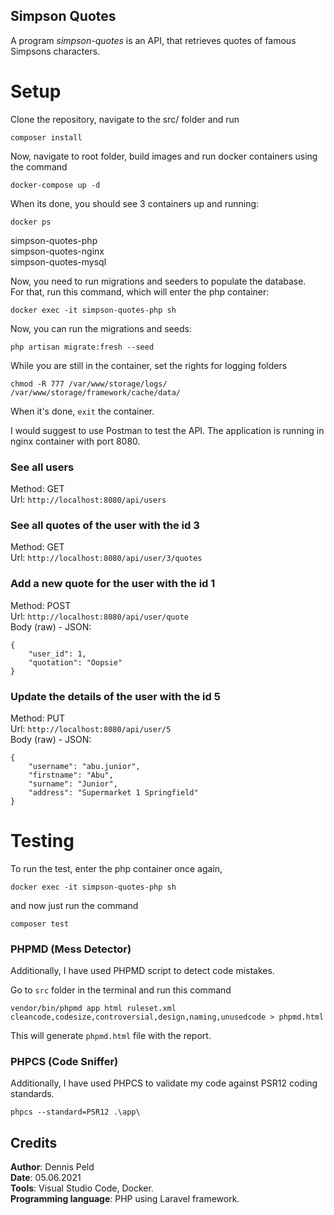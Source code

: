 ## Simpson Quotes

A program *simpson-quotes* is an API, that retrieves quotes of famous Simpsons characters.

# Setup

Clone the repository, navigate to the src/ folder and run

`composer install`

Now, navigate to root folder, build images and run docker containers using the command

`docker-compose up -d`

When its done, you should see 3 containers up and running:

`docker ps`

simpson-quotes-php  
simpson-quotes-nginx  
simpson-quotes-mysql  

Now, you need to run migrations and seeders to populate the database.  
For that, run this command, which will enter the php container:

`docker exec -it simpson-quotes-php sh`

Now, you can run the migrations and seeds:

`php artisan migrate:fresh --seed`

While you are still in the container, set the rights for logging folders

`chmod -R 777 /var/www/storage/logs/ /var/www/storage/framework/cache/data/`

When it's done, `exit` the container.

I would suggest to use Postman to test the API. The application is running in nginx container with port 8080.

### See all users
Method: GET  
Url: `http://localhost:8080/api/users`

### See all quotes of the user with the id 3
Method: GET  
Url: `http://localhost:8080/api/user/3/quotes`

### Add a new quote for the user with the id 1
Method: POST  
Url: `http://localhost:8080/api/user/quote`  
Body (raw) - JSON: 
```
{
    "user_id": 1,
    "quotation": "Oopsie"
}
```

### Update the details of the user with the id 5
Method: PUT  
Url: `http://localhost:8080/api/user/5`  
Body (raw) - JSON:
```
{
    "username": "abu.junior",
    "firstname": "Abu",
    "surname": "Junior",
    "address": "Supermarket 1 Springfield"
}
```

# Testing

To run the test, enter the php container once again,

`docker exec -it simpson-quotes-php sh`

and now just run the command

`composer test`

### PHPMD (Mess Detector)
Additionally, I have used PHPMD script to detect code mistakes.

Go to `src` folder in the terminal and run this command

`vendor/bin/phpmd app html ruleset.xml cleancode,codesize,controversial,design,naming,unusedcode > phpmd.html`

This will generate `phpmd.html` file with the report.

### PHPCS (Code Sniffer)
Additionally, I have used PHPCS to validate my code against PSR12 coding standards.

`phpcs --standard=PSR12 .\app\`


## Credits
**Author**: Dennis Peld  
**Date**: 05.06.2021  
**Tools**: Visual Studio Code, Docker.  
**Programming language**: PHP using Laravel framework.
